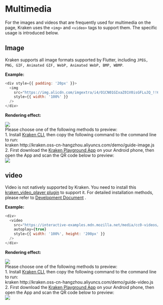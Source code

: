 # Multimedia

For the images and videos that are frequently used for multimedia on the page, Kraken uses the `<img>` and `<video>` tags to support them. The specific usage is introduced below.

## Image

Kraken supports all image formats supported by Flutter, including `JPEG, PNG, GIF, Animated GIF, WebP, Animated WebP, BMP, WBMP`.

**Example:**

```js
<div style={{ padding: '20px' }}>
  <img
    src="https://img.alicdn.com/imgextra/i4/O1CN01GIxaZ01V0isGFLuJQ_!!6000000002591-2-tps-400-339.png"
    style={{ width: '100%' }}
  />
</div>
```

**Rendering effect:**

<div className="code-preview">
  <img className="preview-image" src="https://img.alicdn.com/imgextra/i2/O1CN01bOyzka1nbVm4XjCs1_!!6000000005108-2-tps-720-1324.png" />

  <div className="preview-tips">
    <div className="preview-title">
      Please choose one of the following methods to preview:
    </div>
    <div className="preview-row">
      <div>
        1. Install <a href="/en-US/guide#快 Experience-kraken">Kraken CLI</a>, then copy the following command to the command line to run:
      </div>
      <div className="preview-code">
        kraken http://kraken.oss-cn-hangzhou.aliyuncs.com/demo/guide-image.js
      </div>
    </div>
    <div className="preview-row">
      <div>
        2. First download the <a href="/en-US/guide#kraken-playground" >Kraken Playground App</a> on your Android phone, then open the App and scan the QR code below to preview:
      </div>
      <img className="preview-qrcode" src="https://img.alicdn.com/imgextra/i3/O1CN01llXZG21IbHUBpiDnt_!!6000000000911-2-tps-200-200.png" />
    </div>
  </div>
</div>

## video

Video is not natively supported by Kraken. You need to install this [kraken_video_player plugin](https://pub.dev/packages/kraken_video_player) to support it. For detailed installation methods, please refer to [Development Document](/en-US/plugins/official/kraken_video_player) .

**Example:**

```js
<div>
  <video
    src="https://interactive-examples.mdn.mozilla.net/media/cc0-videos/flower.mp4"
    autoplay={true}
    style={{ width: '100%', height: '200px' }}
  />
</div>
```

**Rendering effect:**

<div className="code-preview">
  <img className="preview-image" src="https://img.alicdn.com/imgextra/i1/O1CN01uFSWbo24k4e9pci5q_!!6000000007428-2-tps-720-1324.png" />

  <div className="preview-tips">
    <div className="preview-title">
      Please choose one of the following methods to preview:
    </div>
    <div className="preview-row">
      <div>
        1. Install <a href="/en-US/guide#快 Experience-kraken">Kraken CLI</a>, then copy the following command to the command line to run:
      </div>
      <div className="preview-code">
        kraken http://kraken.oss-cn-hangzhou.aliyuncs.com/demo/guide-video.js
      </div>
    </div>
    <div className="preview-row">
      <div>
        2. First download the <a href="/en-US/guide#kraken-playground" >Kraken Playground App</a> on your Android phone, then open the App and scan the QR code below to preview:
      </div>
      <img className="preview-qrcode" src="https://img.alicdn.com/imgextra/i1/O1CN01I0hsO41NlsjX2YLK8_!!6000000001611-2-tps-200-200.png" />
    </div>
  </div>
</div>
